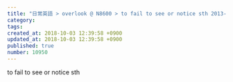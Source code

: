 ```yaml
---
title: "日常英語 > overlook @ N8600 > to fail to see or notice sth 2013-11-20"
category: 
tags: 
created_at: 2018-10-03 12:39:58 +0900
updated_at: 2018-10-03 12:39:58 +0900
published: true
number: 10950
---
```


to fail to see or notice sth
